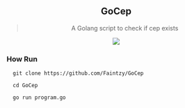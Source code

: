 <div align="center">

## GoCep

> A Golang script to check if cep exists

<img src="https://wallpapercave.com/wp/wp7041189.jpg">

</div>

### How Run

```
  git clone https://github.com/Faintzy/GoCep
```
```
  cd GoCep
```
```
  go run program.go
```
